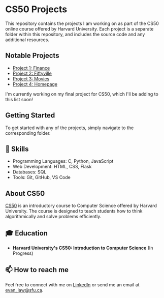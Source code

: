 # CS50 Projects

This repository contains the projects I am working on as part of the CS50 online course offered by Harvard University. Each project is a separate folder within this repository, and includes the source code and any additional resources.

## Notable Projects

- [Project 1: Finance](https://github.com/evanL7/CS50Projects/tree/main/week9programs/finance)
- [Project 2: Fiftyville](https://github.com/evanL7/CS50Projects/tree/main/week7programs/fiftyville)
- [Project 3: Movies](https://github.com/evanL7/CS50Projects/tree/main/week7programs/movies)
- [Project 4: Homepage](https://github.com/evanL7/CS50Projects/tree/main/week8programs/homepage)

I'm currently working on my final project for CS50, which I'll be adding to this list soon!

## Getting Started

To get started with any of the projects, simply navigate to the corresponding folder.

## 🚀 Skills

- Programming Languages: C, Python, JavaScript
- Web Development: HTML, CSS, Flask
- Databases: SQL
- Tools: Git, GitHub, VS Code

## About CS50

[CS50](https://cs50.harvard.edu) is an introductory course to Computer Science offered by Harvard University. The course is designed to teach students how to think algorithmically and solve problems efficiently.

## 🎓 Education

- **Harvard University's CS50: Introduction to Computer Science** (In Progress)

## 📫 How to reach me

Feel free to connect with me on [LinkedIn](http://www.linkedin.com/in/eevanlaw) or send me an email at evan_law@sfu.ca.